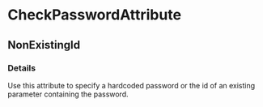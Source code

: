 ﻿---  
uid: Validator_8_4_1  
---

# CheckPasswordAttribute

## NonExistingId

### Details

Use this attribute to specify a hardcoded password or the id of an existing parameter containing the password.
